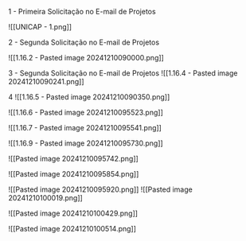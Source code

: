 
1 - Primeira Solicitação no E-mail de Projetos

![[UNICAP - 1.png]]

2 - Segunda Solicitação no E-mail de Projetos

![[1.16.2 - Pasted image 20241210090000.png]]

3 - Segunda Solicitação no E-mail de Projetos
![[1.16.4 - Pasted image 20241210090241.png]]

4
![[1.16.5 - Pasted image 20241210090350.png]]

![[1.16.6 - Pasted image 20241210095523.png]]

![[1.16.7 - Pasted image 20241210095541.png]]

![[1.16.9 - Pasted image 20241210095730.png]]

![[Pasted image 20241210095742.png]]

![[Pasted image 20241210095854.png]]

![[Pasted image 20241210095920.png]]
![[Pasted image 20241210100019.png]]



![[Pasted image 20241210100429.png]]

![[Pasted image 20241210100514.png]]